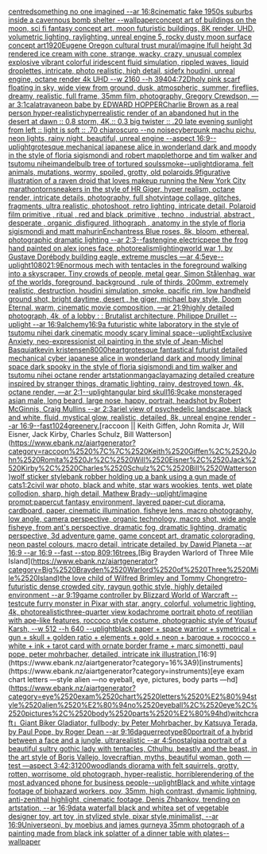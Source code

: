[centred](https://www.ebank.nz/aiartgenerator?category=centred)[something no one imagined --ar 16:8](https://www.ebank.nz/aiartgenerator?category=something%2520no%2520one%2520imagined%2520--ar%252016%3A8)[cinematic fake 1950s suburbs inside a cavernous bomb shelter --wallpaper](https://www.ebank.nz/aiartgenerator?category=cinematic%2520fake%25201950s%2520suburbs%2520inside%2520a%2520cavernous%2520bomb%2520shelter%2520--wallpaper)[concept art of buildings on the moon, sci fi fantasy concept art, moon futuristic buildings, 8K render, UHD, volumetric lighting, raylighting, unreal engine 5, rocky dusty moon surface concept art](https://www.ebank.nz/aiartgenerator?category=concept%2520art%2520of%2520buildings%2520on%2520the%2520moon%2C%2520sci%2520fi%2520fantasy%2520concept%2520art%2C%2520moon%2520futuristic%2520buildings%2C%25208K%2520render%2C%2520UHD%2C%2520volumetric%2520lighting%2C%2520raylighting%2C%2520unreal%2520engine%25205%2C%2520rocky%2520dusty%2520moon%2520surface%2520concept%2520art)[1920](https://www.ebank.nz/aiartgenerator?category=1920)[Eugene Oregon cultural trust mural](https://www.ebank.nz/aiartgenerator?category=Eugene%2520Oregon%2520cultural%2520trust%2520mural)[/imagine lfull height 3d rendered ice cream with cone,  strange, wacky, crazy, unusual complex explosive vibrant colorful iridescent  fluid simulation, rippled waves, liquid droplettes, intricate, photo realistic, high detail, sidefx houdini, unreal engine, octane render 4k UHD --w 2160 --h 3940](https://www.ebank.nz/aiartgenerator?category=/imagine%2520lfull%2520height%25203d%2520rendered%2520ice%2520cream%2520with%2520cone%2C%2520%2520strange%2C%2520wacky%2C%2520crazy%2C%2520unusual%2520complex%2520explosive%2520vibrant%2520colorful%2520iridescent%2520%2520fluid%2520simulation%2C%2520rippled%2520waves%2C%2520liquid%2520droplettes%2C%2520intricate%2C%2520photo%2520realistic%2C%2520high%2520detail%2C%2520sidefx%2520houdini%2C%2520unreal%2520engine%2C%2520octane%2520render%25204k%2520UHD%2520--w%25202160%2520--h%25203940)[4:7](https://www.ebank.nz/aiartgenerator?category=4%3A7)[2D](https://www.ebank.nz/aiartgenerator?category=2D)[holy pink scarf floating in sky, wide view from ground, dusk, atmospheric, summer, fireflies, dreamy, realistic, full frame, 35mm film, photography, Gregory Crewdson, —ar 3:1](https://www.ebank.nz/aiartgenerator?category=holy%2520pink%2520scarf%2520floating%2520in%2520sky%2C%2520wide%2520view%2520from%2520ground%2C%2520dusk%2C%2520atmospheric%2C%2520summer%2C%2520fireflies%2C%2520dreamy%2C%2520realistic%2C%2520full%2520frame%2C%252035mm%2520film%2C%2520photography%2C%2520Gregory%2520Crewdson%2C%2520%E2%80%94ar%25203%3A1)[calatrava](https://www.ebank.nz/aiartgenerator?category=calatrava)[neon babe by EDWARD HOPPER](https://www.ebank.nz/aiartgenerator?category=neon%2520babe%2520by%2520EDWARD%2520HOPPER)[Charlie Brown as a real person hyper-realistic](https://www.ebank.nz/aiartgenerator?category=Charlie%2520Brown%2520as%2520a%2520real%2520person%2520hyper-realistic)[hyperrealistic render of an abandoned hut in the desert at dawn :: 0.8 storm, 4K,:: 0.3 big twister :: .20 late evening sunlight from left :: light is soft :: .70 chiaroscuro  --no noise](https://www.ebank.nz/aiartgenerator?category=hyperrealistic%2520render%2520of%2520an%2520abandoned%2520hut%2520in%2520the%2520desert%2520at%2520dawn%2520%3A%3A%25200.8%2520storm%2C%25204K%2C%3A%3A%25200.3%2520big%2520twister%2520%3A%3A%2520.20%2520late%2520evening%2520sunlight%2520from%2520left%2520%3A%3A%2520light%2520is%2520soft%2520%3A%3A%2520.70%2520chiaroscuro%2520%2520--no%2520noise)[cyberpunk machu pichu, neon lights, rainy night, beautiful, unreal engine  --aspect 16:9](https://www.ebank.nz/aiartgenerator?category=cyberpunk%2520machu%2520pichu%2C%2520neon%2520lights%2C%2520rainy%2520night%2C%2520beautiful%2C%2520unreal%2520engine%2520%2520--aspect%252016%3A9)[--uplight](https://www.ebank.nz/aiartgenerator?category=--uplight)[grotesque mechanical japanese alice in wonderland dark and moody in the style of floria sigismondi and robert mapplethorpe and tim walker and tsutomu nihei](https://www.ebank.nz/aiartgenerator?category=grotesque%2520mechanical%2520japanese%2520alice%2520in%2520wonderland%2520dark%2520and%2520moody%2520in%2520the%2520style%2520of%2520floria%2520sigismondi%2520and%2520robert%2520mapplethorpe%2520and%2520tim%2520walker%2520and%2520tsutomu%2520nihei)[mandelbulb tree of tortured souls](https://www.ebank.nz/aiartgenerator?category=mandelbulb%2520tree%2520of%2520tortured%2520souls)[smoke](https://www.ebank.nz/aiartgenerator?category=smoke)[--uplight](https://www.ebank.nz/aiartgenerator?category=--uplight)[diorama, felt animals, mutations, wormy, spoiled, grotty, old polaroids](https://www.ebank.nz/aiartgenerator?category=diorama%2C%2520felt%2520animals%2C%2520mutations%2C%2520wormy%2C%2520spoiled%2C%2520grotty%2C%2520old%2520polaroids)[.9](https://www.ebank.nz/aiartgenerator?category=.9)[figurative illustration of a raven droid that loves makeup running the New York City marathon](https://www.ebank.nz/aiartgenerator?category=figurative%2520illustration%2520of%2520a%2520raven%2520droid%2520that%2520loves%2520makeup%2520running%2520the%2520New%2520York%2520City%2520marathon)[torn](https://www.ebank.nz/aiartgenerator?category=torn)[sneakers in the style of HR Giger, hyper realism, octane render, intricate details, photography, full shot](https://www.ebank.nz/aiartgenerator?category=sneakers%2520in%2520the%2520style%2520of%2520HR%2520Giger%2C%2520hyper%2520realism%2C%2520octane%2520render%2C%2520intricate%2520details%2C%2520photography%2C%2520full%2520shot)[vintage collage, glitches, fragments, ultra realistic, photoshoot, retro lighting, intricate detail, Polaroid film primitive , ritual , red and black ,primitive , techno , industrial, abstract , desperate , organic ,disfigured, lithograph , anatomy in the style of floria sigismondi and matt mahurin](https://www.ebank.nz/aiartgenerator?category=vintage%2520collage%2C%2520glitches%2C%2520fragments%2C%2520ultra%2520realistic%2C%2520photoshoot%2C%2520retro%2520lighting%2C%2520intricate%2520detail%2C%2520Polaroid%2520film%2520primitive%2520%2C%2520ritual%2520%2C%2520red%2520and%2520black%2520%2Cprimitive%2520%2C%2520techno%2520%2C%2520industrial%2C%2520abstract%2520%2C%2520desperate%2520%2C%2520organic%2520%2Cdisfigured%2C%2520lithograph%2520%2C%2520anatomy%2520in%2520the%2520style%2520of%2520floria%2520sigismondi%2520and%2520matt%2520mahurin)[Enchantress Blue roses, 8k, bloom, ethereal, photographic dramatic lighting --ar 2:3](https://www.ebank.nz/aiartgenerator?category=Enchantress%2520Blue%2520roses%2C%25208k%2C%2520bloom%2C%2520ethereal%2C%2520photographic%2520dramatic%2520lighting%2520--ar%25202%3A3)[--fast](https://www.ebank.nz/aiartgenerator?category=--fast)[engine,](https://www.ebank.nz/aiartgenerator?category=engine%2C)[electric](https://www.ebank.nz/aiartgenerator?category=electric)[pepe the frog hand painted on alex jones face, photorealism](https://www.ebank.nz/aiartgenerator?category=pepe%2520the%2520frog%2520hand%2520painted%2520on%2520alex%2520jones%2520face%2C%2520photorealism)[lighting](https://www.ebank.nz/aiartgenerator?category=lighting)[world war 1, by Gustave Doré](https://www.ebank.nz/aiartgenerator?category=world%2520war%25201%2C%2520by%2520Gustave%2520Dor%C3%A9)[body building eagle, extreme muscles —ar 4:5](https://www.ebank.nz/aiartgenerator?category=body%2520building%2520eagle%2C%2520extreme%2520muscles%2520%E2%80%94ar%25204%3A5)[eye](https://www.ebank.nz/aiartgenerator?category=eye)[--uplight](https://www.ebank.nz/aiartgenerator?category=--uplight)[1080](https://www.ebank.nz/aiartgenerator?category=1080)[21:9](https://www.ebank.nz/aiartgenerator?category=21%3A9)[Enormous mech with tentacles in the foreground walking into a skyscraper. Tiny crowds of people, metal gear, Simon Stålenhag, war of the worlds, foreground, background , rule of thirds, 200mm, extremely realistic, destruction, houdini simulation, smoke, pacific rim, low handheld ground shot,  bright daytime, desert , he giger, michael bay style, Doom Eternal, warm, cinematic movie composition, —ar 21:9](https://www.ebank.nz/aiartgenerator?category=Enormous%2520mech%2520with%2520tentacles%2520in%2520the%2520foreground%2520walking%2520into%2520a%2520skyscraper.%2520Tiny%2520crowds%2520of%2520people%2C%2520metal%2520gear%2C%2520Simon%2520St%C3%A5lenhag%2C%2520war%2520of%2520the%2520worlds%2C%2520foreground%2C%2520background%2520%2C%2520rule%2520of%2520thirds%2C%2520200mm%2C%2520extremely%2520realistic%2C%2520destruction%2C%2520houdini%2520simulation%2C%2520smoke%2C%2520pacific%2520rim%2C%2520low%2520handheld%2520ground%2520shot%2C%2520%2520bright%2520daytime%2C%2520desert%2520%2C%2520he%2520giger%2C%2520michael%2520bay%2520style%2C%2520Doom%2520Eternal%2C%2520warm%2C%2520cinematic%2520movie%2520composition%2C%2520%E2%80%94ar%252021%3A9)[highly detailed photograph, 4k, of a lobby : : Brutalist architecture, Philippe Druillet --uplight --ar 16:9](https://www.ebank.nz/aiartgenerator?category=highly%2520detailed%2520photograph%2C%25204k%2C%2520of%2520a%2520lobby%2520%3A%2520%3A%2520Brutalist%2520architecture%2C%2520Philippe%2520Druillet%2520--uplight%2520--ar%252016%3A9)[alchemy](https://www.ebank.nz/aiartgenerator?category=alchemy)[16:9](https://www.ebank.nz/aiartgenerator?category=16%3A9)[a futuristic white laboratory in the style of tsutomu nihei dark cinematic moody scary liminal space](https://www.ebank.nz/aiartgenerator?category=a%2520futuristic%2520white%2520laboratory%2520in%2520the%2520style%2520of%2520tsutomu%2520nihei%2520dark%2520cinematic%2520moody%2520scary%2520liminal%2520space)[--uplight](https://www.ebank.nz/aiartgenerator?category=--uplight)[Exclusive Anxiety, neo-expressionist oil painting in the style of Jean-Michel Basquiat](https://www.ebank.nz/aiartgenerator?category=Exclusive%2520Anxiety%2C%2520neo-expressionist%2520oil%2520painting%2520in%2520the%2520style%2520of%2520Jean-Michel%2520Basquiat)[kevin kristensen](https://www.ebank.nz/aiartgenerator?category=kevin%2520kristensen)[8000](https://www.ebank.nz/aiartgenerator?category=8000)[heart](https://www.ebank.nz/aiartgenerator?category=heart)[grotesque fantastical futurist detailed mechanical cyber japanese alice in wonderland dark and moody liminal space dark spooky in the style of floria sigismondi and tim walker and tsutomu nihei octane render artstation](https://www.ebank.nz/aiartgenerator?category=grotesque%2520fantastical%2520futurist%2520detailed%2520mechanical%2520cyber%2520japanese%2520alice%2520in%2520wonderland%2520dark%2520and%2520moody%2520liminal%2520space%2520dark%2520spooky%2520in%2520the%2520style%2520of%2520floria%2520sigismondi%2520and%2520tim%2520walker%2520and%2520tsutomu%2520nihei%2520octane%2520render%2520artstation)[manga](https://www.ebank.nz/aiartgenerator?category=manga)[clay](https://www.ebank.nz/aiartgenerator?category=clay)[amazing detailed creature inspired by stranger things, dramatic lighting, rainy, destroyed town, 4k, octane render, —ar 2:1](https://www.ebank.nz/aiartgenerator?category=amazing%2520detailed%2520creature%2520inspired%2520by%2520stranger%2520things%2C%2520dramatic%2520lighting%2C%2520rainy%2C%2520destroyed%2520town%2C%25204k%2C%2520octane%2520render%2C%2520%E2%80%94ar%25202%3A1)[--uplight](https://www.ebank.nz/aiartgenerator?category=--uplight)[angular bird skull](https://www.ebank.nz/aiartgenerator?category=angular%2520bird%2520skull)[16:9](https://www.ebank.nz/aiartgenerator?category=16%3A9)[cake monster](https://www.ebank.nz/aiartgenerator?category=cake%2520monster)[aged asian male, long beard, large nose, happy, portrait, headshot by Robert McGinnis, Craig Mullins --ar 2:3](https://www.ebank.nz/aiartgenerator?category=aged%2520asian%2520male%2C%2520long%2520beard%2C%2520large%2520nose%2C%2520happy%2C%2520portrait%2C%2520headshot%2520by%2520Robert%2520McGinnis%2C%2520Craig%2520Mullins%2520--ar%25202%3A3)[ariel view of psychedelic landscape, black and white, fluid, mystical glow, realistic, detailed, 8k, unreal engine render --ar 16:9](https://www.ebank.nz/aiartgenerator?category=ariel%2520view%2520of%2520psychedelic%2520landscape%2C%2520black%2520and%2520white%2C%2520fluid%2C%2520mystical%2520glow%2C%2520realistic%2C%2520detailed%2C%25208k%2C%2520unreal%2520engine%2520render%2520--ar%252016%3A9)[--fast](https://www.ebank.nz/aiartgenerator?category=--fast)[1024](https://www.ebank.nz/aiartgenerator?category=1024)[greenery.](https://www.ebank.nz/aiartgenerator?category=greenery.)[raccoon || Keith Giffen, John Romita Jr, Will Eisner, Jack Kirby, Charles Schulz, Bill Watterson](https://www.ebank.nz/aiartgenerator?category=raccoon%2520%7C%7C%2520Keith%2520Giffen%2C%2520John%2520Romita%2520Jr%2C%2520Will%2520Eisner%2C%2520Jack%2520Kirby%2C%2520Charles%2520Schulz%2C%2520Bill%2520Watterson)[wolf sticker style](https://www.ebank.nz/aiartgenerator?category=wolf%2520sticker%2520style)[bank robber holding up a bank using a gun made of cats](https://www.ebank.nz/aiartgenerator?category=bank%2520robber%2520holding%2520up%2520a%2520bank%2520using%2520a%2520gun%2520made%2520of%2520cats)[1:2](https://www.ebank.nz/aiartgenerator?category=1%3A2)[civil war photo, black and white, star wars wookies, tents, wet plate collodion, sharp, high detail, Mathew Brady](https://www.ebank.nz/aiartgenerator?category=civil%2520war%2520photo%2C%2520black%2520and%2520white%2C%2520star%2520wars%2520wookies%2C%2520tents%2C%2520wet%2520plate%2520collodion%2C%2520sharp%2C%2520high%2520detail%2C%2520Mathew%2520Brady)[--uplight](https://www.ebank.nz/aiartgenerator?category=--uplight)[/imagine prompt:papercut fantasy environment, layered paper-cut diorama, cardboard, paper, cinematic illumination, fisheye lens, macro photography, low angle, camera perspective, organic technology, macro shot, wide angle fisheye, from ant's perspective, dramatic fog, dramatic lighting, dramatic perspective, 3d adventure game, game concept art, dramatic colorgrading, neon pastel colours, macro detail, intricate  detailed, by Dawid Planeta --ar 16:9 --ar 16:9 --fast --stop 80](https://www.ebank.nz/aiartgenerator?category=/imagine%2520prompt%3Apapercut%2520fantasy%2520environment%2C%2520layered%2520paper-cut%2520diorama%2C%2520cardboard%2C%2520paper%2C%2520cinematic%2520illumination%2C%2520fisheye%2520lens%2C%2520macro%2520photography%2C%2520low%2520angle%2C%2520camera%2520perspective%2C%2520organic%2520technology%2C%2520macro%2520shot%2C%2520wide%2520angle%2520fisheye%2C%2520from%2520ant%27s%2520perspective%2C%2520dramatic%2520fog%2C%2520dramatic%2520lighting%2C%2520dramatic%2520perspective%2C%25203d%2520adventure%2520game%2C%2520game%2520concept%2520art%2C%2520dramatic%2520colorgrading%2C%2520neon%2520pastel%2520colours%2C%2520macro%2520detail%2C%2520intricate%2520%2520detailed%2C%2520by%2520Dawid%2520Planeta%2520--ar%252016%3A9%2520--ar%252016%3A9%2520--fast%2520--stop%252080)[9:16](https://www.ebank.nz/aiartgenerator?category=9%3A16)[trees.](https://www.ebank.nz/aiartgenerator?category=trees.)[Big Brayden Warlord of Three Mile Island](https://www.ebank.nz/aiartgenerator?category=Big%2520Brayden%2520Warlord%2520of%2520Three%2520Mile%2520Island)[the love child of Wilfred Brimley and Tommy Chong](https://www.ebank.nz/aiartgenerator?category=the%2520love%2520child%2520of%2520Wilfred%2520Brimley%2520and%2520Tommy%2520Chong)[](https://www.ebank.nz/aiartgenerator?category=)[retro-futuristic dense crowded city, raygun gothic style, highly detailed environment --ar 9:19](https://www.ebank.nz/aiartgenerator?category=retro-futuristic%2520dense%2520crowded%2520city%2C%2520raygun%2520gothic%2520style%2C%2520highly%2520detailed%2520environment%2520--ar%25209%3A19)[game controller by Blizzard World of Warcraft --test](https://www.ebank.nz/aiartgenerator?category=game%2520controller%2520by%2520Blizzard%2520World%2520of%2520Warcraft%2520--test)[cute furry monster in Pixar with star, angry, colorful, volumetric lighting, 4k, photorealistic](https://www.ebank.nz/aiartgenerator?category=cute%2520furry%2520monster%2520in%2520Pixar%2520with%2520star%2C%2520angry%2C%2520colorful%2C%2520volumetric%2520lighting%2C%25204k%2C%2520photorealistic)[three-quarter view kodachrome portrait photo of reptilian with ape-like features, roccoco style costume, photographic style of Yousuf Karsh, --w 512 --h 640 --uplight](https://www.ebank.nz/aiartgenerator?category=three-quarter%2520view%2520kodachrome%2520portrait%2520photo%2520of%2520reptilian%2520with%2520ape-like%2520features%2C%2520roccoco%2520style%2520costume%2C%2520photographic%2520style%2520of%2520Yousuf%2520Karsh%2C%2520--w%2520512%2520--h%2520640%2520--uplight)[black paper + space warrior + symetrical + gun + skull + golden ratio + elements + gold + neon + baroque + rococco + white + ink + tarot card with ornate border frame + marc simonetti, paul pope, peter mohrbacher, detailed, intricate ink illustration.](https://www.ebank.nz/aiartgenerator?category=black%2520paper%2520%2B%2520space%2520warrior%2520%2B%2520symetrical%2520%2B%2520gun%2520%2B%2520skull%2520%2B%2520golden%2520ratio%2520%2B%2520elements%2520%2B%2520gold%2520%2B%2520neon%2520%2B%2520baroque%2520%2B%2520rococco%2520%2B%2520white%2520%2B%2520ink%2520%2B%2520tarot%2520card%2520with%2520ornate%2520border%2520frame%2520%2B%2520marc%2520simonetti%2C%2520paul%2520pope%2C%2520peter%2520mohrbacher%2C%2520detailed%2C%2520intricate%2520ink%2520illustration.)[16:9](https://www.ebank.nz/aiartgenerator?category=16%3A9)[instruments](https://www.ebank.nz/aiartgenerator?category=instruments)[eye exam chart letters —style alien —no eyeball, eye, pictures, body parts —hd](https://www.ebank.nz/aiartgenerator?category=eye%2520exam%2520chart%2520letters%2520%E2%80%94style%2520alien%2520%E2%80%94no%2520eyeball%2C%2520eye%2C%2520pictures%2C%2520body%2520parts%2520%E2%80%94hd)[witchcraft」](https://www.ebank.nz/aiartgenerator?category=witchcraft%E3%80%8D)[Giant Biker Gladiator, fullbody; by Peter Mohrbacher, by Katsuya Terada, by Paul Pope, by Roger Dean --ar 9:16](https://www.ebank.nz/aiartgenerator?category=Giant%2520Biker%2520Gladiator%2C%2520fullbody%3B%2520by%2520Peter%2520Mohrbacher%2C%2520by%2520Katsuya%2520Terada%2C%2520by%2520Paul%2520Pope%2C%2520by%2520Roger%2520Dean%2520--ar%25209%3A16)[daguerreotype](https://www.ebank.nz/aiartgenerator?category=daguerreotype)[80](https://www.ebank.nz/aiartgenerator?category=80)[portrait of a hybrid between a face and a jungle, ultrarealistic --ar 4:5](https://www.ebank.nz/aiartgenerator?category=portrait%2520of%2520a%2520hybrid%2520between%2520a%2520face%2520and%2520a%2520jungle%2C%2520ultrarealistic%2520--ar%25204%3A5)[nostalgia](https://www.ebank.nz/aiartgenerator?category=nostalgia)[a portrait of a beautiful sultry gothic lady with tentacles, Cthulhu, beastly and the beast, in the art style of Boris Vallejo, lovecraftian, myths, beautiful woman, goth —test —aspect 3:4](https://www.ebank.nz/aiartgenerator?category=a%2520portrait%2520of%2520a%2520beautiful%2520sultry%2520gothic%2520lady%2520with%2520tentacles%2C%2520Cthulhu%2C%2520beastly%2520and%2520the%2520beast%2C%2520in%2520the%2520art%2520style%2520of%2520Boris%2520Vallejo%2C%2520lovecraftian%2C%2520myths%2C%2520beautiful%2520woman%2C%2520goth%2520%E2%80%94test%2520%E2%80%94aspect%25203%3A4)[2:3](https://www.ebank.nz/aiartgenerator?category=2%3A3)[1200](https://www.ebank.nz/aiartgenerator?category=1200)[woodlands diorama with felt squirrels, grotty, rotten, worrisome, old photograph, hyper-realistic, horrible](https://www.ebank.nz/aiartgenerator?category=woodlands%2520diorama%2520with%2520felt%2520squirrels%2C%2520grotty%2C%2520rotten%2C%2520worrisome%2C%2520old%2520photograph%2C%2520hyper-realistic%2C%2520horrible)[rendering of the most advanced phone for business people](https://www.ebank.nz/aiartgenerator?category=rendering%2520of%2520the%2520most%2520advanced%2520phone%2520for%2520business%2520people)[--uplight](https://www.ebank.nz/aiartgenerator?category=--uplight)[Black and white  vintage footage of biohazard workers, pov, 35mm, high contrast, dynamic lightning, anti-zenithal highlight, cinematic footage, Denis Zhbankov, trending on artstation, --ar 16:9](https://www.ebank.nz/aiartgenerator?category=Black%2520and%2520white%2520%2520vintage%2520footage%2520of%2520biohazard%2520workers%2C%2520pov%2C%252035mm%2C%2520high%2520contrast%2C%2520dynamic%2520lightning%2C%2520anti-zenithal%2520highlight%2C%2520cinematic%2520footage%2C%2520Denis%2520Zhbankov%2C%2520trending%2520on%2520artstation%2C%2520--ar%252016%3A9)[data waterfall black and white](https://www.ebank.nz/aiartgenerator?category=data%2520waterfall%2520black%2520and%2520white)[a set of vegetable designer toy, art toy ,in stylized style, pixar style,minimalist, --ar 16:9](https://www.ebank.nz/aiartgenerator?category=a%2520set%2520of%2520vegetable%2520designer%2520toy%2C%2520art%2520toy%2520%2Cin%2520stylized%2520style%2C%2520pixar%2520style%2Cminimalist%2C%2520--ar%252016%3A9)[Universe](https://www.ebank.nz/aiartgenerator?category=Universe)[oni, by moebius and james gurney](https://www.ebank.nz/aiartgenerator?category=oni%2C%2520by%2520moebius%2520and%2520james%2520gurney)[a 35mm photograph of a painting made from black ink splatter of a dinner table with plates](https://www.ebank.nz/aiartgenerator?category=a%252035mm%2520photograph%2520of%2520a%2520painting%2520made%2520from%2520black%2520ink%2520splatter%2520of%2520a%2520dinner%2520table%2520with%2520plates)[--wallpaper](https://www.ebank.nz/aiartgenerator?category=--wallpaper)